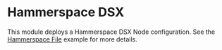 # Hammerspace DSX

This module deploys a Hammerspace DSX Node configuration.  See the [Hammerspace File](../../../examples/hammerspace) example for more details.

